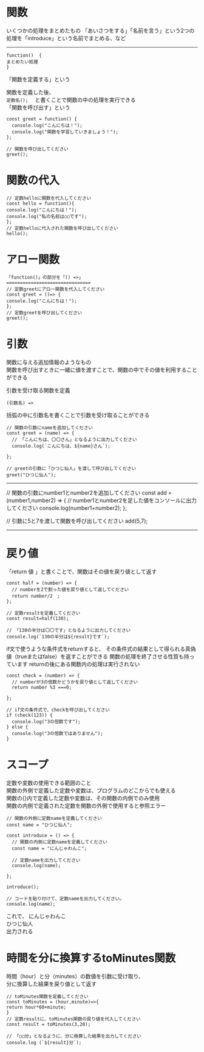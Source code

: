 # 関数  
いくつかの処理をまとめたもの
「あいさつをする」「名前を言う」という2つの処理を「introduce」という名前でまとめる、など  
***

```
function()  {
まとめたい処理
}
``` 
「関数を定義する」という 

関数を定義した後、  
```定数名();  ```
と書くことで関数の中の処理を実行できる  
「関数を呼び出す」という  
```
const greet = function() {
  console.log("こんにちは！");
  console.log("関数を学習していきましょう！");
};

// 関数を呼び出してください
greet();
```
# 関数の代入  
```
// 定数helloに関数を代入してください
const hello = function(){
console.log("こんにちは！");
console.log("私の名前は○○です");
};
// 定数helloに代入された関数を呼び出してください
hello();
```
# アロー関数  
```
「function()」の部分を「() =>」
===============================  
// 定数greetにアロー関数を代入してください
const greet = ()=> {
console.log("こんにちは！");
};
// 定数greetを呼び出してください
greet();
```
# 引数
関数に与える追加情報のようなもの  
関数を呼び出すときに一緒に値を渡すことで、関数の中でその値を利用することができる

引数を受け取る関数を定義  
```
(引数名) =>
```
括弧の中に引数名を書くことで引数を受け取ることができる
```
// 関数の引数にnameを追加してください
const greet = (name) => {
  // 「こんにちは、〇〇さん」となるように出力してください
  console.log(`こんにちは、${name}さん`);
  
};

// greetの引数に「ひつじ仙人」を渡して呼び出してください
greet("ひつじ仙人");
```
***
// 関数の引数にnumber1とnumber2を追加してください
const add = (number1,number2) => {
  // number1とnumber2を足した値をコンソールに出力してください
 console.log(number1+number2);
};

// 引数に5と7を渡して関数を呼び出してください
add(5,7);
***
# 戻り値
「return 値 」と書くことで、関数はその値を戻り値として返す
```
const half = (number) => {
  // numberを2で割った値を戻り値として返してください
  return number/2　;
};

// 定数resultを定義してください
const result=half(130);

// 「130の半分は〇〇です」となるように出力してください
console.log(`130の半分は${result}です`);
```
if文で使うような条件式をreturnすると、
その条件式の結果として得られる真偽値（trueまたはfalse）を返すことができる
関数の処理を終了させる性質も持っています
returnの後にある関数内の処理は実行されない
```
const check = (number) => {
  // numberが3の倍数かどうかを戻り値として返してください
  return number %3 ===0;
  
};

// if文の条件式で、checkを呼び出してください
if (check(123)) {
  console.log("3の倍数です");
} else {
  console.log("3の倍数ではありません");
}
```

# スコープ
定数や変数の使用できる範囲のこと  
関数の外側で定義した定数や変数は、プログラムのどこからでも使える  
関数の{}内で定義した定数や変数は、その関数の内側でのみ使用  
関数の内側で定義された定数を関数の外側で使用すると参照エラー  
```
// 関数の外側に定数nameを定義してください
const name = "ひつじ仙人";

const introduce = () => {
  // 関数の内側に定数nameを定義してください
  const name = "にんじゃわんこ";

  // 定数nameを出力してください
  console.log(name);
  
};

introduce();

// コードを貼り付けて、定数nameを出力してください。
console.log(name);
```
これで、
にんじゃわんこ  
ひつじ仙人  
出力される  
# 時間を分に換算するtoMinutes関数  
時間（hour）と分（minutes）の数値を引数に受け取り、  
分に換算した結果を戻り値として返す  
```
// toMinutes関数を定義してください
const toMinutes = (hour,minute)=>{
return hour*60+minute;
}
// 定数resultに、toMinutes関数の戻り値を代入してください
const result = toMinutes(3,20);

// 「◯◯分」となるように、分に換算した結果を出力してください
console.log (`${result}分`);
```
